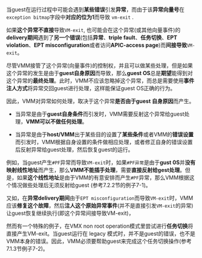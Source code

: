 

当guest在运行过程中可能会遇到**某些错误**引发**异常**，而由于该**异常向量号**在`exception bitmap`字段中**对应的位为1**而导致 `vm-exit` .

如果**这个异常不直接**导致`VM-exit`, 也可能会在这个异常(或其他向量事件)的**delivery期间**遇到了**另一个错误**(包括**异常**、**triple fault**、**任务切换**、**EPT violation**、**EPT misconfiguration**或者访问**APIC-access page**)而**间接导致**`VM-exit`。

尽管VMM接管了这个异常(向量事件)的控制权，并且可以做某些处理，但是如果这个异常的发生是由于**guest自身原因**而导致，那么**guest OS**总是**期望**能得到对这个异常的**最终处理**。此时，VMM不应该忽略掉这个异常，而总是需要使用**事件注人方式**将异常交回guest进行处理，这样能保证guest OS正确的行为。

因此，VMM对异常如何处理，取决于这个异常**是否由于guest 自身原因**而产生。

- 当异常是由于**guest自身条件**而引发时，VMM需要反射这个异常给guest处理，**VMM可以不做任何处理**。

- 当异常是由于**host/VMM**出于某些目的设置了**某些条件**或者VMM的**错误设置**而引发时，VMM根据自身设置的条件做相应处理，或者修正自身的错误设置后反射异常给guest处理，然后恢复guest的运行。

例如，当guest产生`#PF`异常而导致`VM-exit`时，如果`#PF异常`是由于**gust 0S**并**没有映射线性地址**而产生，那么**VMM不能插手处理**，需要**直接反射给gest处理**。但是，如果**这个线性地址**是由于VMM的有意安排而产生`#PF`异常，那么VMM根据这个情况做些处理后无须反射给guest (参考7.2.2节的例子7-1)。

又如，在**异常delivery期间**由于`EPT misconfiguration`而导致`VM-exit`时，VMM应该**修复这个故障**，然后**注人这个原始异常事件**(并不是直接引发`VM-exit`的异常)让guest恢复继续执行(即这个异常间接导致VM-exit)，

然而有一个特殊的例子，在VMX non root operation模式里尝试进行**任务切换**将直接产生VM-exit。当guest运行在 legacy 模式时，并不是guest的错误，也不是VMM本身的错误。因此，VMM必须要帮助guest来完成这个任务切换操作(参考7.1.3节例子7-2)。
